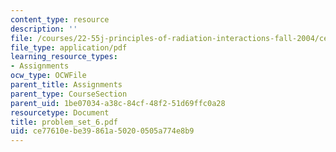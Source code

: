 ```yaml
---
content_type: resource
description: ''
file: /courses/22-55j-principles-of-radiation-interactions-fall-2004/ce77610ebe39861a50200505a774e8b9_problem_set_6.pdf
file_type: application/pdf
learning_resource_types:
- Assignments
ocw_type: OCWFile
parent_title: Assignments
parent_type: CourseSection
parent_uid: 1be07034-a38c-84cf-48f2-51d69ffc0a28
resourcetype: Document
title: problem_set_6.pdf
uid: ce77610e-be39-861a-5020-0505a774e8b9
---
```

